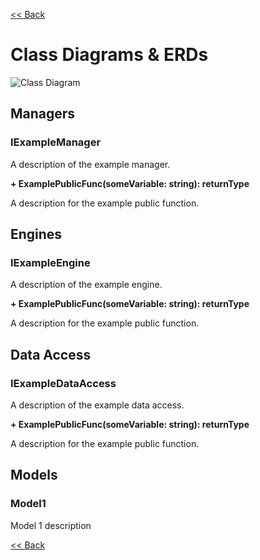 [<< Back](./design.md)

# Class Diagrams & ERDs
![Class Diagram](./designs/root.class.drawio.png)
## Managers
### IExampleManager
A description of the example manager.

**+ ExamplePublicFunc<type>(someVariable: string): returnType**

A description for the example public function.

## Engines
### IExampleEngine
A description of the example engine.

**+ ExamplePublicFunc<type>(someVariable: string): returnType**

A description for the example public function.

## Data Access
### IExampleDataAccess
A description of the example data access.

**+ ExamplePublicFunc<type>(someVariable: string): returnType**

A description for the example public function.

## Models
### Model1
Model 1 description

[<< Back](./../design.md)